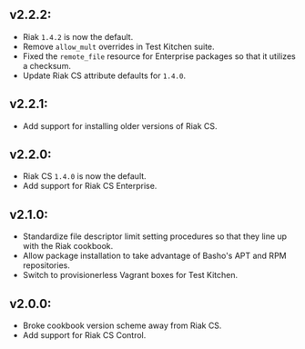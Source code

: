 ## v2.2.2:

* Riak `1.4.2` is now the default.
* Remove `allow_mult` overrides in Test Kitchen suite.
* Fixed the `remote_file` resource for Enterprise packages so that it utilizes
  a checksum.
* Update Riak CS attribute defaults for `1.4.0`.

## v2.2.1:

* Add support for installing older versions of Riak CS.

## v2.2.0:

* Riak CS `1.4.0` is now the default.
* Add support for Riak CS Enterprise.

## v2.1.0:

* Standardize file descriptor limit setting procedures so that they line up
  with the Riak cookbook.
* Allow package installation to take advantage of Basho's APT and RPM
  repositories.
* Switch to provisionerless Vagrant boxes for Test Kitchen.

## v2.0.0:

* Broke cookbook version scheme away from Riak CS.
* Add support for Riak CS Control.

